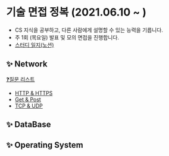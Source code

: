# 기술 면접 정복 (2021.06.10 ~ )
- CS 지식을 공부하고, 다른 사람에게 설명할 수 있는 능력을 기릅니다.
- 주 1회 (목요일) 발표 및 모의 면접을 진행합니다.
- [스터디 일지(노션)](https://www.notion.so/code1995/a92f9039e61a4b19a1ac893f234379f8?v=b10db7b6714d44229d19ece56ecc79ab)
## ✨ Network
[❓질문 리스트](https://github.com/hanull/Tech-Interview/blob/master/Computer-Science/Network/questions.md)

- [HTTP & HTTPS](https://github.com/hanull/Tech-Interview/blob/master/Computer-Science/Network/http%20&%20https.md)
- [Get & Post](https://github.com/hanull/Tech-Interview/blob/master/Computer-Science/Network/Get%26Post.md)
- [TCP & UDP](https://github.com/hanull/Tech-Interview/blob/master/Computer-Science/Network/TCP%26UDP.md)


## ✨ DataBase

## ✨ Operating System